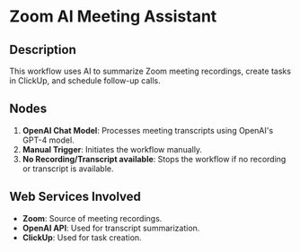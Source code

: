 # Zoom AI Meeting Assistant

## Description
This workflow uses AI to summarize Zoom meeting recordings, create tasks in ClickUp, and schedule follow-up calls.

## Nodes
1. **OpenAI Chat Model**: Processes meeting transcripts using OpenAI's GPT-4 model.
2. **Manual Trigger**: Initiates the workflow manually.
3. **No Recording/Transcript available**: Stops the workflow if no recording or transcript is available.

## Web Services Involved
- **Zoom**: Source of meeting recordings.
- **OpenAI API**: Used for transcript summarization.
- **ClickUp**: Used for task creation.
